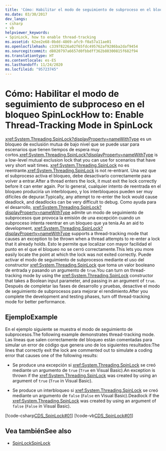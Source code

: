 ```yaml
---
title: 'Cómo: Habilitar el modo de seguimiento de subproceso en el bloqueo SpinLock'
ms.date: 03/30/2017
dev_langs:
- csharp
- vb
helpviewer_keywords:
- SpinLock, how to enable thread-tracking
ms.assetid: 62ee2e68-0bdd-4869-afc9-f0a57a11ae01
ms.openlocfilehash: c33978226a02f65fdc495762af9286ba2daf9454
ms.sourcegitcommit: d8020797a6657d0fbbdff362b80300815f682f94
ms.translationtype: HT
ms.contentlocale: es-ES
ms.lasthandoff: 11/24/2020
ms.locfileid: "95723745"
---
```

# <a name="how-to-enable-thread-tracking-mode-in-spinlock"></a><span data-ttu-id="984ea-102">Cómo: Habilitar el modo de seguimiento de subproceso en el bloqueo SpinLock</span><span class="sxs-lookup"><span data-stu-id="984ea-102">How to: Enable Thread-Tracking Mode in SpinLock</span></span>

<span data-ttu-id="984ea-103"><xref:System.Threading.SpinLock?displayProperty=nameWithType> es un bloqueo de exclusión mutua de bajo nivel que se puede usar para escenarios que tienen tiempos de espera muy cortos.</span><span class="sxs-lookup"><span data-stu-id="984ea-103"><xref:System.Threading.SpinLock?displayProperty=nameWithType> is a low-level mutual exclusion lock that you can use for scenarios that have very short wait times.</span></span> <span data-ttu-id="984ea-104"><xref:System.Threading.SpinLock> no es reentrante.</span><span class="sxs-lookup"><span data-stu-id="984ea-104"><xref:System.Threading.SpinLock> is not re-entrant.</span></span> <span data-ttu-id="984ea-105">Una vez que el subproceso activa el bloqueo, debe desactivarlo correctamente para volver a entrar.</span><span class="sxs-lookup"><span data-stu-id="984ea-105">After a thread enters the lock, it must exit the lock correctly before it can enter again.</span></span> <span data-ttu-id="984ea-106">Por lo general, cualquier intento de reentrada en el bloqueo produciría un interbloqueo, y los interbloqueos pueden ser muy difíciles de depurar.</span><span class="sxs-lookup"><span data-stu-id="984ea-106">Typically, any attempt to re-enter the lock would cause deadlock, and deadlocks can be very difficult to debug.</span></span> <span data-ttu-id="984ea-107">Como ayuda para el desarrollo, <xref:System.Threading.SpinLock?displayProperty=nameWithType> admite un modo de seguimiento de subprocesos que provoca la emisión de una excepción cuando un subproceso intenta reentrar en un bloqueo que ya tenía.</span><span class="sxs-lookup"><span data-stu-id="984ea-107">As an aid to development, <xref:System.Threading.SpinLock?displayProperty=nameWithType> supports a thread-tracking mode that causes an exception to be thrown when a thread attempts to re-enter a lock that it already holds.</span></span> <span data-ttu-id="984ea-108">Esto le permite que localizar con mayor facilidad el punto en el que el bloqueo no se cerró correctamente.</span><span class="sxs-lookup"><span data-stu-id="984ea-108">This lets you more easily locate the point at which the lock was not exited correctly.</span></span> <span data-ttu-id="984ea-109">Puede activar el modo de seguimiento de subprocesos mediante el uso del constructor <xref:System.Threading.SpinLock> que toma un valor booleano de entrada y pasando un argumento de `true`.</span><span class="sxs-lookup"><span data-stu-id="984ea-109">You can turn on thread-tracking mode by using the <xref:System.Threading.SpinLock> constructor that takes a Boolean input parameter, and passing in an argument of `true`.</span></span> <span data-ttu-id="984ea-110">Después de completar las fases de desarrollo y pruebas, desactive el modo de seguimiento de subprocesos para mejorar el rendimiento.</span><span class="sxs-lookup"><span data-stu-id="984ea-110">After you complete the development and testing phases, turn off thread-tracking mode for better performance.</span></span>  
  
## <a name="example"></a><span data-ttu-id="984ea-111">Ejemplo</span><span class="sxs-lookup"><span data-stu-id="984ea-111">Example</span></span>  

 <span data-ttu-id="984ea-112">En el ejemplo siguiente se muestra el modo de seguimiento de subprocesos.</span><span class="sxs-lookup"><span data-stu-id="984ea-112">The following example demonstrates thread-tracking mode.</span></span> <span data-ttu-id="984ea-113">Las líneas que salen correctamente del bloqueo están comentadas para simular un error de código que genera uno de los siguientes resultados:</span><span class="sxs-lookup"><span data-stu-id="984ea-113">The lines that correctly exit the lock are commented out to simulate a coding error that causes one of the following results:</span></span>  
  
- <span data-ttu-id="984ea-114">Se produce una excepción si <xref:System.Threading.SpinLock> se creó mediante un argumento de `true` (`True` en Visual Basic).</span><span class="sxs-lookup"><span data-stu-id="984ea-114">An exception is thrown if the <xref:System.Threading.SpinLock> was created by using an argument of `true` (`True` in Visual Basic).</span></span>  
  
- <span data-ttu-id="984ea-115">Se produce un interbloqueo si <xref:System.Threading.SpinLock> se creó mediante un argumento de `false` (`False` en Visual Basic).</span><span class="sxs-lookup"><span data-stu-id="984ea-115">Deadlock if the <xref:System.Threading.SpinLock> was created by using an argument of `false` (`False` in Visual Basic).</span></span>  
  
 [!code-csharp[CDS_SpinLock#01](../../../samples/snippets/csharp/VS_Snippets_Misc/cds_spinlock/cs/spinlockdemo.cs#01)]
 [!code-vb[CDS_SpinLock#01](../../../samples/snippets/visualbasic/VS_Snippets_Misc/cds_spinlock/vb/spinlock_threadtracking.vb#01)]  
  
## <a name="see-also"></a><span data-ttu-id="984ea-116">Vea también</span><span class="sxs-lookup"><span data-stu-id="984ea-116">See also</span></span>

- [<span data-ttu-id="984ea-117">SpinLock</span><span class="sxs-lookup"><span data-stu-id="984ea-117">SpinLock</span></span>](spinlock.md)
